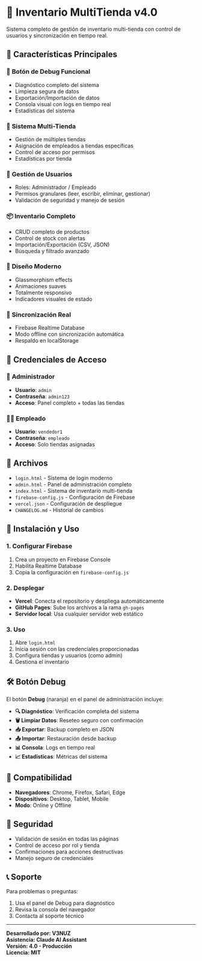 # 🏪 Inventario MultiTienda v4.0

Sistema completo de gestión de inventario multi-tienda con control de usuarios y sincronización en tiempo real.

## 🚀 Características Principales

### 🔧 **Botón de Debug Funcional**
- Diagnóstico completo del sistema
- Limpieza segura de datos
- Exportación/Importación de datos
- Consola visual con logs en tiempo real
- Estadísticas del sistema

### 🏪 **Sistema Multi-Tienda**
- Gestión de múltiples tiendas
- Asignación de empleados a tiendas específicas
- Control de acceso por permisos
- Estadísticas por tienda

### 👥 **Gestión de Usuarios**
- Roles: Administrador / Empleado
- Permisos granulares (leer, escribir, eliminar, gestionar)
- Validación de seguridad y manejo de sesión

### 📦 **Inventario Completo**
- CRUD completo de productos
- Control de stock con alertas
- Importación/Exportación (CSV, JSON)
- Búsqueda y filtrado avanzado

### 🎨 **Diseño Moderno**
- Glassmorphism effects
- Animaciones suaves
- Totalmente responsivo
- Indicadores visuales de estado

### 🔄 **Sincronización Real**
- Firebase Realtime Database
- Modo offline con sincronización automática
- Respaldo en localStorage

## 🔑 Credenciales de Acceso

### 👤 **Administrador**
- **Usuario**: `admin`
- **Contraseña**: `admin123`
- **Acceso**: Panel completo + todas las tiendas

### 👨‍💼 **Empleado**
- **Usuario**: `vendedor1`
- **Contraseña**: `empleado`
- **Acceso**: Solo tiendas asignadas

## 📁 Archivos

- `login.html` - Sistema de login moderno
- `admin.html` - Panel de administración completo
- `index.html` - Sistema de inventario multi-tienda
- `firebase-config.js` - Configuración de Firebase
- `vercel.json` - Configuración de despliegue
- `CHANGELOG.md` - Historial de cambios

## 🚀 Instalación y Uso

### 1. **Configurar Firebase**
1. Crea un proyecto en Firebase Console
2. Habilita Realtime Database
3. Copia la configuración en `firebase-config.js`

### 2. **Desplegar**
- **Vercel**: Conecta el repositorio y despliega automáticamente
- **GitHub Pages**: Sube los archivos a la rama `gh-pages`
- **Servidor local**: Usa cualquier servidor web estático

### 3. **Uso**
1. Abre `login.html`
2. Inicia sesión con las credenciales proporcionadas
3. Configura tiendas y usuarios (como admin)
4. Gestiona el inventario

## 🛠️ Botón Debug

El botón **Debug** (naranja) en el panel de administración incluye:

- **🔍 Diagnóstico**: Verificación completa del sistema
- **🗑️ Limpiar Datos**: Reseteo seguro con confirmación
- **📥 Exportar**: Backup completo en JSON
- **📤 Importar**: Restauración desde backup
- **📊 Consola**: Logs en tiempo real
- **📈 Estadísticas**: Métricas del sistema

## 📱 Compatibilidad

- **Navegadores**: Chrome, Firefox, Safari, Edge
- **Dispositivos**: Desktop, Tablet, Mobile
- **Modo**: Online y Offline

## 🔐 Seguridad

- Validación de sesión en todas las páginas
- Control de acceso por rol y tienda
- Confirmaciones para acciones destructivas
- Manejo seguro de credenciales

## 📞 Soporte

Para problemas o preguntas:
1. Usa el panel de Debug para diagnóstico
2. Revisa la consola del navegador
3. Contacta al soporte técnico

---

**Desarrollado por: V3NUZ**  
**Asistencia: Claude AI Assistant**  
**Versión: 4.0 - Producción**  
**Licencia: MIT**
